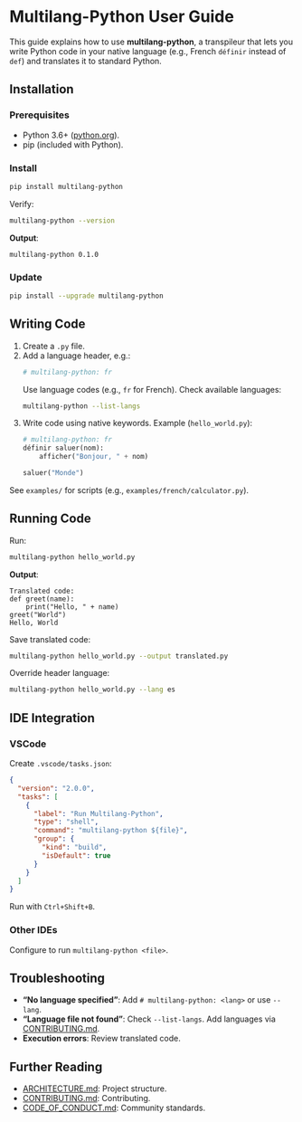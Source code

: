 # Multilang-Python User Guide

This guide explains how to use **multilang-python**, a transpileur that lets you write Python code in your native language (e.g., French `définir` instead of `def`) and translates it to standard Python.

## Installation

### Prerequisites
- Python 3.6+ ([python.org](https://www.python.org)).
- pip (included with Python).

### Install
```bash
pip install multilang-python
```
Verify:
```bash
multilang-python --version
```
**Output**:
```
multilang-python 0.1.0
```

### Update
```bash
pip install --upgrade multilang-python
```

## Writing Code

1. Create a `.py` file.
2. Add a language header, e.g.:
   ```python
   # multilang-python: fr
   ```
   Use language codes (e.g., `fr` for French). Check available languages:
   ```bash
   multilang-python --list-langs
   ```
3. Write code using native keywords. Example (`hello_world.py`):
   ```python
   # multilang-python: fr
   définir saluer(nom):
       afficher("Bonjour, " + nom)

   saluer("Monde")
   ```

See `examples/` for scripts (e.g., `examples/french/calculator.py`).

## Running Code

Run:
```bash
multilang-python hello_world.py
```
**Output**:
```
Translated code:
def greet(name):
    print("Hello, " + name)
greet("World")
Hello, World
```

Save translated code:
```bash
multilang-python hello_world.py --output translated.py
```

Override header language:
```bash
multilang-python hello_world.py --lang es
```

## IDE Integration

### VSCode
Create `.vscode/tasks.json`:
```json
{
  "version": "2.0.0",
  "tasks": [
    {
      "label": "Run Multilang-Python",
      "type": "shell",
      "command": "multilang-python ${file}",
      "group": {
        "kind": "build",
        "isDefault": true
      }
    }
  ]
}
```
Run with `Ctrl+Shift+B`.

### Other IDEs
Configure to run `multilang-python <file>`.

## Troubleshooting

- **“No language specified”**: Add `# multilang-python: <lang>` or use `--lang`.
- **“Language file not found”**: Check `--list-langs`. Add languages via [CONTRIBUTING.md](CONTRIBUTING.md).
- **Execution errors**: Review translated code.

## Further Reading

- [ARCHITECTURE.md](ARCHITECTURE.md): Project structure.
- [CONTRIBUTING.md](CONTRIBUTING.md): Contributing.
- [CODE_OF_CONDUCT.md](CODE_OF_CONDUCT.md): Community standards.